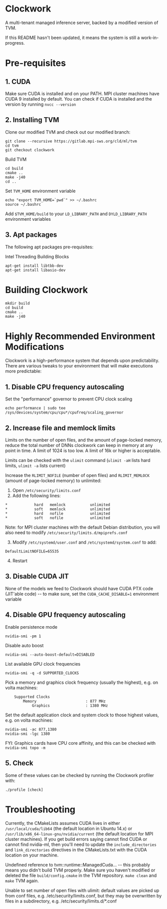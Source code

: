 # Clockwork

A multi-tenant managed inference server, backed by a modified version of TVM.

If this README hasn't been updated, it means the system is still a work-in-progress.

# Pre-requisites

## 1. CUDA

Make sure CUDA is installed and on your PATH.  MPI cluster machines have CUDA 9 installed by default.  You can check if CUDA is installed and the version by running `nvcc --version`

## 2. Installing TVM

Clone our modified TVM and check out our modified branch:
```
git clone --recursive https://gitlab.mpi-sws.org/cld/ml/tvm
cd tvm
git checkout clockwork
```

Build TVM
```
cd build
cmake ..
make -j40
cd ..
```

Set `TVM_HOME` environment variable
```
echo "export TVM_HOME=`pwd`" >> ~/.bashrc
source ~/.bashrc
```

Add `$TVM_HOME/build` to your `LD_LIBRARY_PATH` and `DYLD_LIBRARY_PATH` environment variables

## 3. Apt packages

The following apt packages pre-requisites:

Intel Threading Building Blocks
```
apt-get install libtbb-dev
apt-get install libasio-dev
```

# Building Clockwork

```
mkdir build
cd build
cmake ..
make -j40
```

# Highly Recommended Environment Modifications

Clockwork is a high-performance system that depends upon predictability.  There are various tweaks to your environment that will make executions more predictable:

## 1. Disable CPU frequency autoscaling

Set the "performance" governor to prevent CPU clock scaling
```
echo performance | sudo tee /sys/devices/system/cpu/cpu*/cpufreq/scaling_governor
```

## 2. Increase file and memlock limits

Limits on the number of open files, and the amount of page-locked memory, reduce the total number of DNNs clockwork can keep in memory at any point in time.  A limit of 1024 is too low.  A limit of 16k or higher is acceptable.

Limits can be checked with the `ulimit` command (`ulimit -aH` lists hard limits, `ulimit -a` lists current)

Increase the `RLIMIT_NOFILE` (number of open files) and `RLIMIT_MEMLOCK` (amount of page-locked memory) to unlimited:
1. Open `/etc/security/limits.conf`
2. Add the following lines:
```
*            hard   memlock           unlimited
*            soft   memlock           unlimited
*            hard   nofile            unlimited
*            soft   nofile            unlimited
```
Note: for MPI cluster machines with the default Debian distribution, you will also need to modify `/etc/security/limits.d/mpiprefs.conf`

3. Modify `/etc/systemd/user.conf` and `/etc/systemd/system.conf` to add:
```
DefaultLimitNOFILE=65535
```
4. Restart

## 3. Disable CUDA JIT

None of the models we feed to Clockwork should have CUDA PTX code (JIT'able code) -- to make sure, set the `CUDA_CACHE_DISABLE=1` environment variable

## 4. Disable GPU frequency autoscaling

Enable persistence mode
```
nvidia-smi -pm 1
```

Disable auto boost
```
nvidia-smi --auto-boost-default=DISABLED
```

List available GPU clock frequencies
```
nvidia-smi -q -d SUPPORTED_CLOCKS
```

Pick a memory and graphics clock frequency (usually the highest), e.g. on volta machines:
```
    Supported Clocks
        Memory                      : 877 MHz
            Graphics                : 1380 MHz
```

Set the default application clock and system clock to those highest values, e.g. on volta machines:
```
nvidia-smi -ac 877,1380
nvidia-smi -lgc 1380
```

FYI:
Graphics cards have CPU core affinity, and this can be checked with `nvidia-smi topo -m`

## 5. Check

Some of these values can be checked by running the Clockwork profiler with:
```
./profile [check]
```

# Troubleshooting

Currently, the CMakeLists assumes CUDA lives in either `/usr/local/cuda/lib64` (the default location in Ubuntu 14.x) or `/usr/lib/x86_64-linux-gnu/nvidia/current` (the default location for MPI cluster machines).  If you get build errors saying cannot find CUDA or cannot find nvidia-ml, then you'll need to update the `include_directories` and `link_directories` directives in the CMakeLists.txt with the CUDA location on your machine.

Undefined reference to tvm::runtime::ManagedCuda... -- this probably means you didn't build TVM properly.  Make sure you haven't modified or deleted the file `build/config.cmake` in the TVM repository.  `make clean` and `make` TVM again.

Unable to set number of open files with ulimit: default values are picked up from conf files, e.g. /etc/security/limits.conf, but they may be overwritten by files in a subdirectory, e.g. /etc/security/limits.d/*.conf